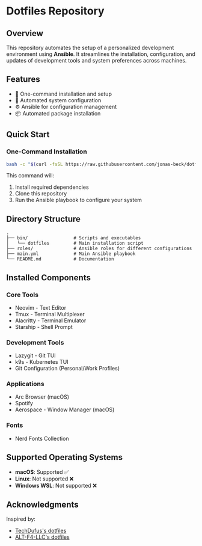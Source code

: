# Dotfiles Repository

## Overview

This repository automates the setup of a personalized development environment using **Ansible**. It streamlines the installation, configuration, and updates of development tools and system preferences across machines.

## Features

- 🚀 One-command installation and setup
- 🔄 Automated system configuration
- ⚙️ Ansible for configuration management
- 📦 Automated package installation

## Quick Start

### One-Command Installation

```bash
bash -c "$(curl -fsSL https://raw.githubusercontent.com/jonas-beck/dotfiles/main/bin/dotfiles)"
```

This command will:

1. Install required dependencies
2. Clone this repository
3. Run the Ansible playbook to configure your system

## Directory Structure

```
.
├── bin/                 # Scripts and executables
│   └── dotfiles         # Main installation script
├── roles/               # Ansible roles for different configurations
├── main.yml             # Main Ansible playbook
└── README.md            # Documentation
```

## Installed Components

### Core Tools

- Neovim - Text Editor
- Tmux - Terminal Multiplexer
- Alacritty - Terminal Emulator
- Starship - Shell Prompt

### Development Tools

- Lazygit - Git TUI
- k9s - Kubernetes TUI
- Git Configuration (Personal/Work Profiles)

### Applications

- Arc Browser (macOS)
- Spotify
- Aerospace - Window Manager (macOS)

### Fonts

- Nerd Fonts Collection

## Supported Operating Systems

- **macOS**: Supported ✅
- **Linux**: Not supported ❌
- **Windows WSL**: Not supported ❌

## Acknowledgments

Inspired by:

- [TechDufus's dotfiles](https://github.com/TechDufus/dotfiles)
- [ALT-F4-LLC's dotfiles](https://github.com/ALT-F4-LLC/dotfiles)

